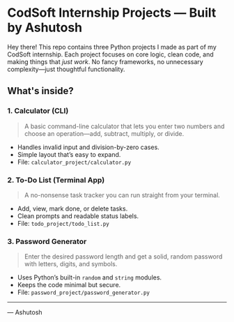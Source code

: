 # CodSoft Internship Projects — Built by Ashutosh

Hey there! This repo contains three Python projects I made as part of my CodSoft internship. Each project focuses on core logic, clean code, and making things that *just work*. No fancy frameworks, no unnecessary complexity—just thoughtful functionality.

## What's inside?

### 1. Calculator (CLI)
> A basic command-line calculator that lets you enter two numbers and choose an operation—add, subtract, multiply, or divide.

- Handles invalid input and division-by-zero cases.
- Simple layout that’s easy to expand.
- File: `calculator_project/calculator.py`

### 2. To-Do List (Terminal App)
> A no-nonsense task tracker you can run straight from your terminal.

- Add, view, mark done, or delete tasks.
- Clean prompts and readable status labels.
- File: `todo_project/todo_list.py`

### 3. Password Generator
> Enter the desired password length and get a solid, random password with letters, digits, and symbols.

- Uses Python’s built-in `random` and `string` modules.
- Keeps the code minimal but secure.
- File: `password_project/password_generator.py`

---

— Ashutosh
